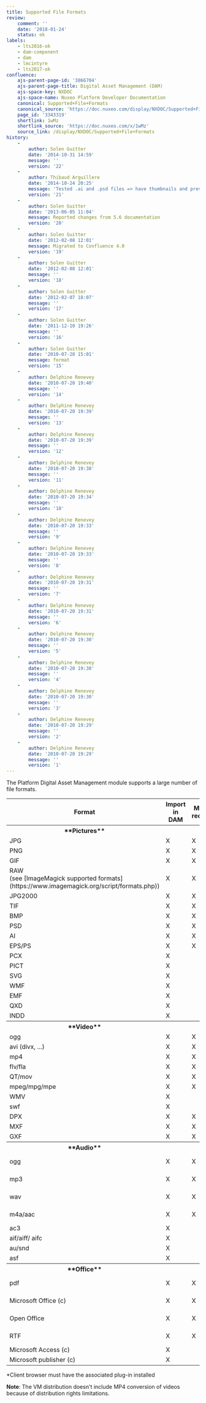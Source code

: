 ```yaml
---
title: Supported File Formats
review:
    comment: ''
    date: '2018-01-24'
    status: ok
labels:
    - lts2016-ok
    - dam-component
    - dam
    - lmcintyre
    - lts2017-ok
confluence:
    ajs-parent-page-id: '3866704'
    ajs-parent-page-title: Digital Asset Management (DAM)
    ajs-space-key: NXDOC
    ajs-space-name: Nuxeo Platform Developer Documentation
    canonical: Supported+File+Formats
    canonical_source: 'https://doc.nuxeo.com/display/NXDOC/Supported+File+Formats'
    page_id: '3343319'
    shortlink: 1wMz
    shortlink_source: 'https://doc.nuxeo.com/x/1wMz'
    source_link: /display/NXDOC/Supported+File+Formats
history:
    -
        author: Solen Guitter
        date: '2014-10-31 14:59'
        message: ''
        version: '22'
    -
        author: Thibaud Arguillere
        date: '2014-10-24 20:25'
        message: 'Tested .ai and .psd files => have thumbnails and previews ok'
        version: '21'
    -
        author: Solen Guitter
        date: '2013-06-05 11:04'
        message: Reported changes from 5.6 documentation
        version: '20'
    -
        author: Solen Guitter
        date: '2012-02-08 12:01'
        message: Migrated to Confluence 4.0
        version: '19'
    -
        author: Solen Guitter
        date: '2012-02-08 12:01'
        message: ''
        version: '18'
    -
        author: Solen Guitter
        date: '2012-02-07 18:07'
        message: ''
        version: '17'
    -
        author: Solen Guitter
        date: '2011-12-10 19:26'
        message: ''
        version: '16'
    -
        author: Solen Guitter
        date: '2010-07-28 15:01'
        message: format
        version: '15'
    -
        author: Delphine Renevey
        date: '2010-07-20 19:40'
        message: ''
        version: '14'
    -
        author: Delphine Renevey
        date: '2010-07-20 19:39'
        message: ''
        version: '13'
    -
        author: Delphine Renevey
        date: '2010-07-20 19:39'
        message: ''
        version: '12'
    -
        author: Delphine Renevey
        date: '2010-07-20 19:38'
        message: ''
        version: '11'
    -
        author: Delphine Renevey
        date: '2010-07-20 19:34'
        message: ''
        version: '10'
    -
        author: Delphine Renevey
        date: '2010-07-20 19:33'
        message: ''
        version: '9'
    -
        author: Delphine Renevey
        date: '2010-07-20 19:33'
        message: ''
        version: '8'
    -
        author: Delphine Renevey
        date: '2010-07-20 19:31'
        message: ''
        version: '7'
    -
        author: Delphine Renevey
        date: '2010-07-20 19:31'
        message: ''
        version: '6'
    -
        author: Delphine Renevey
        date: '2010-07-20 19:30'
        message: ''
        version: '5'
    -
        author: Delphine Renevey
        date: '2010-07-20 19:30'
        message: ''
        version: '4'
    -
        author: Delphine Renevey
        date: '2010-07-20 19:30'
        message: ''
        version: '3'
    -
        author: Delphine Renevey
        date: '2010-07-20 19:29'
        message: ''
        version: '2'
    -
        author: Delphine Renevey
        date: '2010-07-20 19:29'
        message: ''
        version: '1'
---
```


The Platform Digital Asset Management module supports a large number of file formats.

<div class="table-scroll">
<table class="hover">
<tbody>
<tr>
<th colspan="1">Format</th>
<th colspan="1">Import in DAM</th>
<th colspan="1">Mimetype recognition</th>
<th colspan="1">Thumbnail & preview</th>
<th colspan="1">Metadata Extraction</th>
<th colspan="1">Transcode, watermarking</th>
</tr>
<tr>
<th colspan="1">**Pictures**</th>
<th colspan="1">&nbsp;</th>
<th colspan="1">&nbsp;</th>
<th colspan="1">&nbsp;</th>
<th colspan="1">&nbsp;</th>
<th colspan="1">&nbsp;</th>
</tr>
<tr>
<td colspan="1">JPG</td>
<td colspan="1">X</td>
<td colspan="1">X</td>
<td colspan="1">X</td>
<td colspan="1">X</td>
<td colspan="1">X</td>
</tr>
<tr>
<td colspan="1">PNG</td>
<td colspan="1">X</td>
<td colspan="1">X</td>
<td colspan="1">X</td>
<td colspan="1">X</td>
<td colspan="1">X</td>
</tr>
<tr>
<td colspan="1">GIF</td>
<td colspan="1">X</td>
<td colspan="1">X</td>
<td colspan="1">X</td>
<td colspan="1">X</td>
<td colspan="1">X</td>
</tr>
<tr>
<td colspan="1">RAW</br>(see [ImageMagick supported formats](https://www.imagemagick.org/script/formats.php))</td>
<td colspan="1">X</td>
<td colspan="1">X</td>
<td colspan="1">X</td>
<td colspan="1">X</td>
<td colspan="1">X</td>
</tr>
<tr>
<td colspan="1">JPG2000</td>
<td colspan="1">X</td>
<td colspan="1">X</td>
<td colspan="1">X</td>
<td colspan="1">X</td>
<td colspan="1">&nbsp;</td>
</tr>
<tr>
<td colspan="1">TIF</td>
<td colspan="1">X</td>
<td colspan="1">X</td>
<td colspan="1">X</td>
<td colspan="1">X</td>
<td colspan="1">X</td>
</tr>
<tr>
<td colspan="1">BMP</td>
<td colspan="1">X</td>
<td colspan="1">X</td>
<td colspan="1">X</td>
<td colspan="1">&nbsp;</td>
<td colspan="1">X</td>
</tr>
<tr>
<td colspan="1">PSD</td>
<td colspan="1">X</td>
<td colspan="1">X</td>
<td colspan="1">X</td>
<td colspan="1">X</td>
<td colspan="1">X</td>
</tr>
<tr>
<td colspan="1">AI</td>
<td colspan="1">X</td>
<td colspan="1">X</td>
<td colspan="1">X</td>
<td colspan="1">X</td>
<td colspan="1">&nbsp;</td>
</tr>
<tr>
<td colspan="1">EPS/PS</td>
<td colspan="1">X</td>
<td colspan="1">X</td>
<td colspan="1">X</td>
<td colspan="1">X</td>
<td colspan="1">&nbsp;</td>
</tr>
<tr>
<td colspan="1">PCX</td>
<td colspan="1">X</td>
<td colspan="1">&nbsp;</td>
<td colspan="1">&nbsp;</td>
<td colspan="1">&nbsp;</td>
<td colspan="1">&nbsp;</td>
</tr>
<tr>
<td colspan="1">PICT</td>
<td colspan="1">X</td>
<td colspan="1">&nbsp;</td>
<td colspan="1">&nbsp;</td>
<td colspan="1">&nbsp;</td>
<td colspan="1">&nbsp;</td>
</tr>
<tr>
<td colspan="1">SVG</td>
<td colspan="1">X</td>
<td colspan="1">&nbsp;</td>
<td colspan="1">&nbsp;</td>
<td colspan="1">&nbsp;</td>
<td colspan="1">&nbsp;</td>
</tr>
<tr>
<td colspan="1">WMF</td>
<td colspan="1">X</td>
<td colspan="1">&nbsp;</td>
<td colspan="1">&nbsp;</td>
<td colspan="1">&nbsp;</td>
<td colspan="1">&nbsp;</td>
</tr>
<tr>
<td colspan="1">EMF</td>
<td colspan="1">X</td>
<td colspan="1">&nbsp;</td>
<td colspan="1">&nbsp;</td>
<td colspan="1">&nbsp;</td>
<td colspan="1">&nbsp;</td>
</tr>
<tr>
<td colspan="1">QXD</td>
<td colspan="1">X</td>
<td colspan="1">&nbsp;</td>
<td colspan="1">&nbsp;</td>
<td colspan="1">&nbsp;</td>
<td colspan="1">&nbsp;</td>
</tr>
<tr>
<td colspan="1">INDD</td>
<td colspan="1">X</td>
<td colspan="1">&nbsp;</td>
<td colspan="1">&nbsp;</td>
<td colspan="1">&nbsp;</td>
<td colspan="1">&nbsp;</td>
</tr>
<tr>
<th colspan="1">**Video**</th>
<th colspan="1">&nbsp;</th>
<th colspan="1">&nbsp;</th>
<th colspan="1">&nbsp;</th>
<th colspan="1">&nbsp;</th>
<th colspan="1">&nbsp;</th>
</tr>
<tr>
<td colspan="1">ogg</td>
<td colspan="1">X</td>
<td colspan="1">X</td>
<td colspan="1">X</td>
<td colspan="1">X</td>
<td colspan="1">X (transcode)</td>
</tr>
<tr>
<td colspan="1">avi (divx, ...)</td>
<td colspan="1">X</td>
<td colspan="1">X</td>
<td colspan="1">X</td>
<td colspan="1">X</td>
<td colspan="1">X (transcode)</td>
</tr>
<tr>
<td colspan="1">mp4</td>
<td colspan="1">X</td>
<td colspan="1">X</td>
<td colspan="1">X</td>
<td colspan="1">X</td>
<td colspan="1">X (transcode)</td>
</tr>
<tr>
<td colspan="1">flv/fla</td>
<td colspan="1">X</td>
<td colspan="1">X</td>
<td colspan="1">X</td>
<td colspan="1">X</td>
<td colspan="1">X (transcode)</td>
</tr>
<tr>
<td colspan="1">QT/mov</td>
<td colspan="1">X</td>
<td colspan="1">X</td>
<td colspan="1">X</td>
<td colspan="1">X</td>
<td colspan="1">X (transcode)</td>
</tr>
<tr>
<td colspan="1">mpeg/mpg/mpe</td>
<td colspan="1">X</td>
<td colspan="1">X</td>
<td colspan="1">X</td>
<td colspan="1">X</td>
<td colspan="1">X (transcode)</td>
</tr>
<tr>
<td colspan="1">WMV</td>
<td colspan="1">X</td>
<td colspan="1">&nbsp;</td>
<td colspan="1">&nbsp;</td>
<td colspan="1">&nbsp;</td>
<td colspan="1">&nbsp;</td>
</tr>
<tr>
<td colspan="1">swf</td>
<td colspan="1">X</td>
<td colspan="1">&nbsp;</td>
<td colspan="1">&nbsp;</td>
<td colspan="1">&nbsp;</td>
<td colspan="1">&nbsp;</td>
</tr>
<tr>
<td colspan="1">DPX</td>
<td colspan="1">X</td>
<td colspan="1">X</td>
<td colspan="1">X</td>
<td colspan="1">&nbsp;</td>
<td colspan="1">X</td>
<tr>
<td colspan="1">MXF</td>
<td colspan="1">X</td>
<td colspan="1">X</td>
<td colspan="1">X</td>
<td colspan="1">&nbsp;</td>
<td colspan="1">X</td>
<tr>
<td colspan="1">GXF</td>
<td colspan="1">X</td>
<td colspan="1">X</td>
<td colspan="1">X</td>
<td colspan="1">&nbsp;</td>
<td colspan="1">X</td>
<tr>
<th colspan="1">**Audio**</th>
<th colspan="1">&nbsp;</th>
<th colspan="1">&nbsp;</th>
<th colspan="1">&nbsp;</th>
<th colspan="1">&nbsp;</th>
<th colspan="1">&nbsp;</th>
</tr>
<tr>
<td colspan="1">ogg</td>
<td colspan="1">X</td>
<td colspan="1">X</td>
<td colspan="1">X (only preview)</td>
<td colspan="1">&nbsp;</td>
<td colspan="1">&nbsp;</td>
</tr>
<tr>
<td colspan="1">mp3</td>
<td colspan="1">X</td>
<td colspan="1">X</td>
<td colspan="1">X (only preview)</td>
<td colspan="1">&nbsp;</td>
<td colspan="1">&nbsp;</td>
</tr>
<tr>
<td colspan="1">wav</td>
<td colspan="1">X</td>
<td colspan="1">X</td>
<td colspan="1">X (only preview)</td>
<td colspan="1">&nbsp;</td>
<td colspan="1">&nbsp;</td>
</tr>
<tr>
<td colspan="1">m4a/aac</td>
<td colspan="1">X</td>
<td colspan="1">X</td>
<td colspan="1">X (only preview)</td>
<td colspan="1">&nbsp;</td>
<td colspan="1">&nbsp;</td>
</tr>
<tr>
<td colspan="1">ac3</td>
<td colspan="1">X</td>
<td colspan="1">&nbsp;</td>
<td colspan="1">&nbsp;</td>
<td colspan="1">&nbsp;</td>
<td colspan="1">&nbsp;</td>
</tr>
<tr>
<td colspan="1">aif/aiff/ aifc</td>
<td colspan="1">X</td>
<td colspan="1">&nbsp;</td>
<td colspan="1">&nbsp;</td>
<td colspan="1">&nbsp;</td>
<td colspan="1">&nbsp;</td>
</tr>
<tr>
<td colspan="1">au/snd</td>
<td colspan="1">X</td>
<td colspan="1">&nbsp;</td>
<td colspan="1">&nbsp;</td>
<td colspan="1">&nbsp;
</td>
<td colspan="1">&nbsp;</td>
</tr>
<tr>
<td colspan="1">asf</td>
<td colspan="1">X</td>
<td colspan="1">&nbsp;</td>
<td colspan="1">&nbsp;</td>
<td colspan="1">&nbsp;</td>
<td colspan="1">&nbsp;</td>
</tr>
<tr>
<th colspan="1">**Office**</th>
<th colspan="1">&nbsp;</th>
<th colspan="1">&nbsp;</th>
<th colspan="1">&nbsp;</th>
<th colspan="1">&nbsp;</th>
<th colspan="1">&nbsp;</th>
</tr>
<tr>
<td colspan="1">pdf</td>
<td colspan="1">X</td>
<td colspan="1">X</td>
<td colspan="1">X (only preview)</td>
<td colspan="1">&nbsp;</td>
<td colspan="1">X</td>
</tr>
<tr>
<td colspan="1">Microsoft Office (c)</td>
<td colspan="1">X</td>
<td colspan="1">X</td>
<td colspan="1">X (only preview)</td>
<td colspan="1">&nbsp;</td>
<td colspan="1">X</td>
</tr>
<tr>
<td colspan="1">Open Office</td>
<td colspan="1">X</td>
<td colspan="1">X</td>
<td colspan="1">X* (only preview)</td>
<td colspan="1">&nbsp;</td>
<td colspan="1">X</td>
</tr>
<tr>
<td colspan="1">RTF</td>
<td colspan="1">X</td>
<td colspan="1">X</td>
<td colspan="1">X (only preview)</td>
<td colspan="1">&nbsp;</td>
<td colspan="1">X</td>
</tr>
<tr>
<td colspan="1">Microsoft Access (c)</td>
<td colspan="1">X</td>
<td colspan="1">&nbsp;</td>
<td colspan="1">&nbsp;</td>
<td colspan="1">&nbsp;</td>
<td colspan="1">&nbsp;</td>
</tr>
<tr>
<td colspan="1">Microsoft publisher (c)</td>
<td colspan="1">X</td>
<td colspan="1">&nbsp;</td>
<td colspan="1">&nbsp;</td>
<td colspan="1">&nbsp;</td>
<td colspan="1">&nbsp;</td>
</tr>
</tbody>
</table>
</div>

*Client browser must have the associated plug-in installed

**Note**: The VM distribution doesn't include MP4 conversion of videos because of distribution rights limitations.
